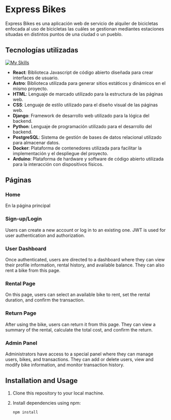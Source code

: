 # Express Bikes

Express Bikes es una aplicación web de servicio de alquiler de bicicletas enfocada al uso de bicicletas las cuáles se gestionan mediantes estaciones situadas en distintos puntos de una ciudad o un pueblo.

## Tecnologías utilizadas

[![My Skills](https://skillicons.dev/icons?i=react,js,astro,html,css,django,py,postgres,docker,arduino)](https://skillicons.dev)

- **React**: Biblioteca Javascript de código abierto diseñada para crear interfaces de usuario.
- **Astro**: Biblioteca utilizada para generar sitios estáticos y dinámicos en el mismo proyecto.
- **HTML**: Lenguaje de marcado utilizado para la estructura de las páginas web.
- **CSS**: Lenguaje de estilo utilizado para el diseño visual de las páginas web.
- **Django**: Framework de desarrollo web utilizado para la lógica del backend.
- **Python**: Lenguaje de programación utilizado para el desarrollo del backend.
- **PostgreSQL**: Sistema de gestión de bases de datos relacional utilizado para almacenar datos.
- **Docker**: Plataforma de contenedores utilizada para facilitar la implementación y el despliegue del proyecto.
- **Arduino**: Plataforma de hardware y software de código abierto utilizada para la interacción con dispositivos físicos.

## Páginas

### Home
En la página principal

### Sign-up/Login
Users can create a new account or log in to an existing one. JWT is used for user authentication and authorization.

### User Dashboard
Once authenticated, users are directed to a dashboard where they can view their profile information, rental history, and available balance. They can also rent a bike from this page.

### Rental Page
On this page, users can select an available bike to rent, set the rental duration, and confirm the transaction.

### Return Page
After using the bike, users can return it from this page. They can view a summary of the rental, calculate the total cost, and confirm the return.

### Admin Panel
Administrators have access to a special panel where they can manage users, bikes, and transactions. They can add or delete users, view and modify bike information, and monitor transaction history.

## Installation and Usage

1. Clone this repository to your local machine.
2. Install dependencies using npm:

   ```bash
   npm install
